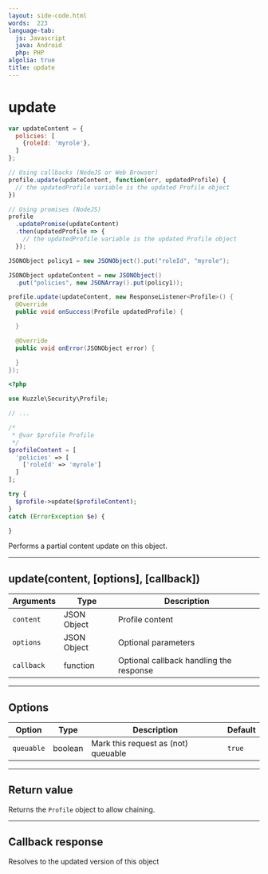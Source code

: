 ```yaml
---
layout: side-code.html
words:  223
language-tab:
  js: Javascript
  java: Android
  php: PHP
algolia: true
title: update
---
```


# update

```js
var updateContent = {
  policies: [
    {roleId: 'myrole'},
  ]
};

// Using callbacks (NodeJS or Web Browser)
profile.update(updateContent, function(err, updatedProfile) {
  // the updatedProfile variable is the updated Profile object
})

// Using promises (NodeJS)
profile
  .updatePromise(updateContent)
  .then(updatedProfile => {
    // the updatedProfile variable is the updated Profile object
  });
```

```java
JSONObject policy1 = new JSONObject().put("roleId", "myrole");

JSONObject updateContent = new JSONObject()
  .put("policies", new JSONArray().put(policy1));

profile.update(updateContent, new ResponseListener<Profile>() {
  @Override
  public void onSuccess(Profile updatedProfile) {

  }

  @Override
  public void onError(JSONObject error) {

  }
});
```

```php
<?php

use Kuzzle\Security\Profile;

// ...

/*
 * @var $profile Profile
 */
$profileContent = [
  'policies' => [
    ['roleId' => 'myrole']
  ]
];

try {
  $profile->update($profileContent);
}
catch (ErrorException $e) {

}
```

Performs a partial content update on this object.

---

## update(content, [options], [callback])

| Arguments | Type | Description |
|---------------|---------|----------------------------------------|
| ``content`` | JSON Object | Profile content |
| ``options`` | JSON Object | Optional parameters |
| ``callback`` | function | Optional callback handling the response |

---

## Options

| Option | Type | Description | Default |
|---------------|---------|----------------------------------------|---------|
| ``queuable`` | boolean | Mark this request as (not) queuable | ``true`` |

---

## Return value

Returns the `Profile` object to allow chaining.

---

## Callback response

Resolves to the updated version of this object
